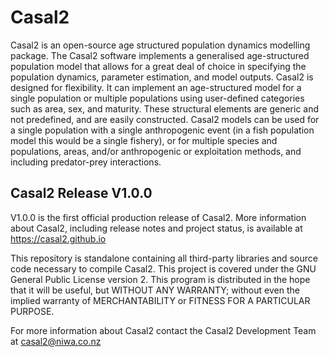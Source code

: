 Casal2
======

Casal2 is an open-source age structured population dynamics modelling package. The Casal2 software implements a generalised age-structured population model that allows for a great deal of choice in specifying the population dynamics, parameter estimation, and model outputs. Casal2 is designed for flexibility. It can implement an age-structured model for a single population or multiple populations using user-defined categories such as area, sex, and maturity. These structural elements are generic and not predefined, and are easily constructed. Casal2 models can be used for a single population with a single anthropogenic event (in a fish population model this would be a single fishery), or for multiple species and populations, areas, and/or anthropogenic or exploitation methods, and including predator-prey interactions.

## Casal2 Release V1.0.0

V1.0.0 is the first official production release of Casal2. More information about Casal2, including release notes and project status, is available at https://casal2.github.io

This repository is standalone containing all third-party libraries and source code necessary to compile Casal2. This project is covered under the GNU General Public License version 2. This program is distributed in the hope that it will be useful, but WITHOUT ANY WARRANTY; without even the implied warranty of MERCHANTABILITY or FITNESS FOR A PARTICULAR PURPOSE.

For more information about Casal2 contact the Casal2 Development Team at casal2@niwa.co.nz

